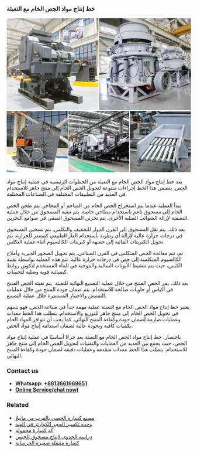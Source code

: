 <h3>خط إنتاج مواد الجص الخام مع التعبئة</h3><img src='1701850885.jpg' alt=''><p>يعد خط إنتاج مواد الجص الخام مع التعبئة من الخطوات الرئيسية في عملية إنتاج مواد الجص. يتضمن هذا الخط إجراءات متنوعة لتحويل الجص الخام إلى منتج جاهز للاستخدام في العديد من التطبيقات المختلفة في الصناعات المختلفة.</p><p>يبدأ العملية عندما يتم استخراج الجص الخام من المناجم أو المحاجر. يتم طحن الجص الخام إلى مسحوق ناعم باستخدام مطاحن خاصة. يتم تنقية المسحوق من خلال عملية التصفية لإزالة الشوائب الصلبة الأخرى. يتم تخزين المسحوق المنقى في صوامع التخزين.</p><p>بعد ذلك، يتم نقل المسحوق إلى الفرن الدوار للتجفيف والتكلس. يتم تسخين المسحوق في درجات حرارة عالية لإزالة أي رطوبة باستخدام الغاز الطبيعي كمصدر للحرارة. يتم تحويل الكبريتات المائية إلى جصهة أو كبريتات الكالسيوم أثناء عملية التكلس.</p><p>ثم، تتم معالجة الجص المتكلس في الفرن الصناعي. يتم تحويل الصخور الجيرية وأملاح الكالسيوم المتكلسة إلى جص في درجات حرارة عالية. تتم هذه العملية بواسطة تقنية الكبس، حيث يتم تنشيط الأيونات السالبة والموجبة في الماء المستخدم لتكوين روابط كيميائية قوية وصلبة للحبيبات.</p><p>بعد ذلك، يمر الجص المنتج من خلال عملية التصنيع النهائية للتعبئة. يتم تعبئة الجص المنتج في أكياس أو حاويات صالحة للاستخدام. يتم ضمان جودة المنتج من خلال عمليات التفتيش والاختبار المستمرة خلال عملية التصنيع.</p><p>يعتبر خط إنتاج مواد الجص الخام مع التعبئة عملية مهمة جداً في صناعة الجص. فهو يسهم في تحويل الجص الخام إلى منتج جاهز للتوزيع والاستخدام. يتطلب هذا الخط معدات وعمليات صارمة لضمان جودة وكفاءة المنتج النهائي. كما يجب أن تتوافر المواد الخام بكميات كافية وبجودة عالية لضمان استدامة إنتاج مواد الجص.</p><p>باختصار، خط إنتاج مواد الجص الخام مع التعبئة يعد جزءًا أساسيًا في عملية إنتاج مواد الجص، حيث يجمع بين العديد من العمليات والتقنيات لتحويل الجص الخام إلى منتج جاهز للاستخدام. يتطلب هذا الخط معدات متقدمة وعمليات دقيقة لضمان جودة وكفاءة المنتج النهائي.</p><h3>Contact us</h3><ul><li><strong>Whatsapp:&nbsp;<a href="https://wa.me/8613661969651">+8613661969651</a></strong></li><li><a href="https://swt.shibang-china.com/?git&amp;zhl&amp;خط إنتاج مواد الجص الخام مع التعبئة"><strong>Online Service(chat now)</strong></a></li></ul><h3>Related</h3><ul><li><a href='مصنع كسارة الحصى بالقرب من مانيلا.md'>مصنع كسارة الحصى بالقرب من مانيلا</a></li><li><a href='وحدة تكسير الحجر الكوارتز في الهند.md'>وحدة تكسير الحجر الكوارتز في الهند</a></li><li><a href='آلة كسارة محمولة.md'>آلة كسارة محمولة</a></li><li><a href='دراسة الجدوى لإنتاج مسحوق الجبس.md'>دراسة الجدوى لإنتاج مسحوق الجبس</a></li><li><a href='كسارة متنقلة صغيرة الخرسانة.md'>كسارة متنقلة صغيرة الخرسانة</a></li></ul>